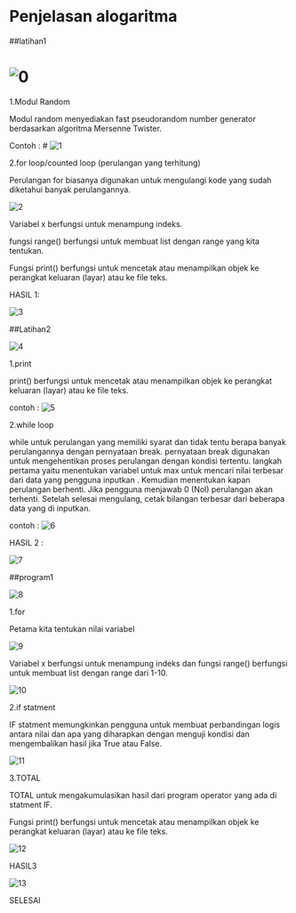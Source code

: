 # Penjelasan alogaritma

##latihan1

# ![0](https://user-images.githubusercontent.com/46510679/52996751-19b81300-3451-11e9-928b-8af5517755bd.png)

1.Modul Random

Modul random menyediakan fast pseudorandom number generator berdasarkan algoritma Mersenne Twister.

Contoh : # ![1](https://user-images.githubusercontent.com/46510679/52996763-20468a80-3451-11e9-955d-a021dc36075e.png)

2.for loop/counted loop (perulangan yang terhitung)

Perulangan for biasanya digunakan untuk mengulangi kode yang sudah diketahui banyak perulangannya.
 
![2](https://user-images.githubusercontent.com/46510679/52996781-289ec580-3451-11e9-889c-9a8741ffda60.png)

Variabel x berfungsi untuk menampung indeks.

fungsi range() berfungsi untuk membuat list dengan range yang kita tentukan.

Fungsi print() berfungsi untuk mencetak atau menampilkan objek ke perangkat keluaran (layar) atau ke file teks.

HASIL 1:

![3](https://user-images.githubusercontent.com/46510679/52996987-c3979f80-3451-11e9-86cf-6476635bc069.png)

##Latihan2

![4](https://user-images.githubusercontent.com/46510679/52996794-2f2d3d00-3451-11e9-9c30-0b9ba87cb89e.png)

1.print

print() berfungsi untuk mencetak atau menampilkan objek ke perangkat keluaran (layar) atau ke file teks.

contoh : ![5](https://user-images.githubusercontent.com/46510679/52996804-348a8780-3451-11e9-952b-2d7ecd8503a1.png)

2.while loop

while untuk perulangan yang memiliki syarat dan tidak tentu berapa banyak perulangannya dengan pernyataan break. pernyataan break digunakan untuk mengehentikan proses perulangan dengan kondisi tertentu. langkah pertama yaitu menentukan variabel untuk max untuk mencari nilai terbesar dari data yang pengguna inputkan . Kemudian menentukan kapan perulangan berhenti. Jika pengguna menjawab 0 (Nol) perulangan akan terhenti. Setelah selesai mengulang, cetak bilangan terbesar dari beberapa data yang di inputkan.

contoh : ![6](https://user-images.githubusercontent.com/46510679/52996806-394f3b80-3451-11e9-99b1-0299479532e6.png)

HASIL 2 :

![7](https://user-images.githubusercontent.com/46510679/52996815-3d7b5900-3451-11e9-8c24-1e7c35edcfa2.png)

##program1

![8](https://user-images.githubusercontent.com/46510679/52996820-42d8a380-3451-11e9-9fb6-f9e18a2dc866.png)

1.for

Petama kita tentukan nilai variabel

![9](https://user-images.githubusercontent.com/46510679/52996829-4835ee00-3451-11e9-8fe5-3d726595a351.png)

Variabel x berfungsi untuk menampung indeks dan fungsi range() berfungsi untuk membuat list dengan range dari 1-10.

![10](https://user-images.githubusercontent.com/46510679/52996838-4f5cfc00-3451-11e9-81b9-d081589fae3a.png)

2.if statment

IF statment memungkinkan pengguna untuk membuat perbandingan logis antara nilai dan apa yang diharapkan dengan menguji kondisi dan mengembalikan hasil jika True atau False.

![11](https://user-images.githubusercontent.com/46510679/52996846-5552dd00-3451-11e9-98dd-c61022c25441.png)

3.TOTAL

TOTAL untuk mengakumulasikan hasil dari program operator yang ada di statment IF.

Fungsi print() berfungsi untuk mencetak atau menampilkan objek ke perangkat keluaran (layar) atau ke file teks.

![12](https://user-images.githubusercontent.com/46510679/52996852-5a179100-3451-11e9-8576-2770c4bf3144.png)

HASIL3

![13](https://user-images.githubusercontent.com/46510679/52996858-5edc4500-3451-11e9-9377-ab636647e8d1.png)

SELESAI
